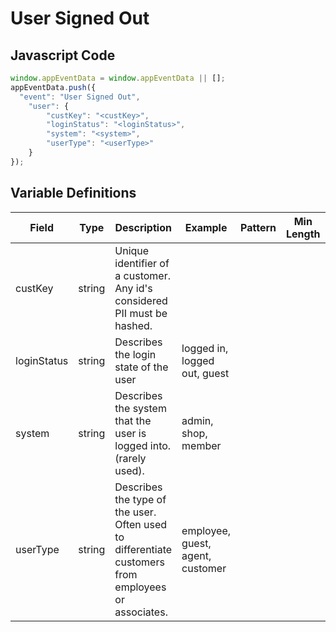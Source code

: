 # User Signed Out

### 

## Javascript Code
```js
window.appEventData = window.appEventData || [];
appEventData.push({
  "event": "User Signed Out",
    "user": {
        "custKey": "<custKey>",
        "loginStatus": "<loginStatus>",
        "system": "<system>",
        "userType": "<userType>"
    }
});
```

## Variable Definitions

|Field|Type|Description|Example|Pattern|Min Length|Max Length|Minimum|Maximum|Multiple Of|
| --- | --- | --- | --- | --- | --- | --- | --- | --- | --- |
|custKey|string|Unique identifier of a customer.  Any id's considered PII must be hashed. ||||||||
|loginStatus|string|Describes the login state of the user|logged in, logged out, guest|||||||
|system|string|Describes the system that the user is logged into.  \(rarely used\). |admin, shop, member|||||||
|userType|string|Describes the type of the user.  Often used to differentiate customers from employees or associates. |employee, guest, agent, customer|||||||





